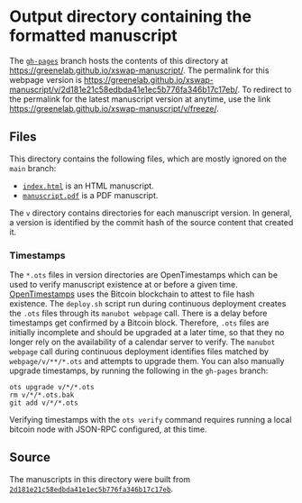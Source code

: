 # Output directory containing the formatted manuscript

The [`gh-pages`](https://github.com/greenelab/xswap-manuscript/tree/gh-pages) branch hosts the contents of this directory at <https://greenelab.github.io/xswap-manuscript/>.
The permalink for this webpage version is <https://greenelab.github.io/xswap-manuscript/v/2d181e21c58edbda41e1ec5b776fa346b17c17eb/>.
To redirect to the permalink for the latest manuscript version at anytime, use the link <https://greenelab.github.io/xswap-manuscript/v/freeze/>.

## Files

This directory contains the following files, which are mostly ignored on the `main` branch:

+ [`index.html`](index.html) is an HTML manuscript.
+ [`manuscript.pdf`](manuscript.pdf) is a PDF manuscript.

The `v` directory contains directories for each manuscript version.
In general, a version is identified by the commit hash of the source content that created it.

### Timestamps

The `*.ots` files in version directories are OpenTimestamps which can be used to verify manuscript existence at or before a given time.
[OpenTimestamps](https://opentimestamps.org/) uses the Bitcoin blockchain to attest to file hash existence.
The `deploy.sh` script run during continuous deployment creates the `.ots` files through its `manubot webpage` call.
There is a delay before timestamps get confirmed by a Bitcoin block.
Therefore, `.ots` files are initially incomplete and should be upgraded at a later time, so that they no longer rely on the availability of a calendar server to verify.
The `manubot webpage` call during continuous deployment identifies files matched by `webpage/v/**/*.ots` and attempts to upgrade them.
You can also manually upgrade timestamps, by running the following in the `gh-pages` branch:

```shell
ots upgrade v/*/*.ots
rm v/*/*.ots.bak
git add v/*/*.ots
```

Verifying timestamps with the `ots verify` command requires running a local bitcoin node with JSON-RPC configured, at this time.

## Source

The manuscripts in this directory were built from
[`2d181e21c58edbda41e1ec5b776fa346b17c17eb`](https://github.com/greenelab/xswap-manuscript/commit/2d181e21c58edbda41e1ec5b776fa346b17c17eb).
